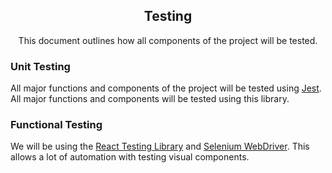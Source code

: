 <h2 align="center">Testing</h2>
<p align="center">
This document outlines how all components of the project will be tested.
</p>

<h3>Unit Testing</h3>
All major functions and components of the project will be tested using <a href="https://jestjs.io/" target="_blank">Jest</a>. All major functions and components will be tested using this library.

<h3>Functional Testing</h3>
We will be using the <a href="https://testing-library.com/docs/react-testing-library/intro/", target="_blank">React Testing Library</a> and <a href="https://www.selenium.dev/documentation/en/webdriver/" target="_blank">Selenium WebDriver</a>. This allows a lot of automation with testing visual components.

